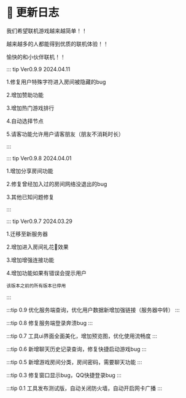 # 🤯 更新日志


我们希望联机游戏越来越简单！！

越来越多的人都能得到优质的联机体验！！

愉快的和小伙伴联机！！

::: tip Ver0.9.9 2024.04.11

1.修复用户特殊字符进入房间被隐藏的bug

2.增加赞助功能

3.增加热门游戏排行

4.自动选择节点

5.请客功能允许用户请客朋友（朋友不消耗时长）

:::

::: tip Ver0.9.8 2024.04.01

1.增加分享房间功能

2.修复曾经加入过的房间网络没退出的bug

3.其他已知问题修复

:::

::: tip Ver0.9.7 2024.03.29

1.迁移至新服务器

2.增加进入房间礼花🎉效果

3.增加增强连接功能

4.增加功能如果有错误会提示用户

`该版本之前的所有版本已停用`

:::

:::tip 0.9
优化服务端查询，优化用户数据新增加强链接（服务器中转）
:::

:::tip 0.8
修复服务端登录奔溃bug
:::

:::tip 0.7
工具ui界面全面美化，增加预览图，优化使用流畅度
:::

:::tip 0.6
新增聊天历史记录查询，修复快捷启动游戏bug
:::

:::tip 0.5
新增游戏房间分类，房间密码，需要聊天功能
:::

:::tip 0.3
修复窗口显示bug，QQ快捷登录bug
:::

:::tip 0.1
工具发布测试版，自动关闭防火墙，自动开启网卡广播
:::
